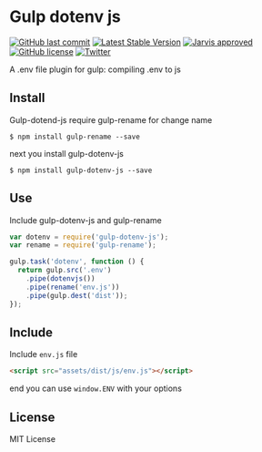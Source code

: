 Gulp dotenv js
===============
[![GitHub last commit](https://img.shields.io/github/last-commit/Silverkron/gulp-dotenv-js.svg?style=flat-square)](https://github.com/Silverkron/gulp-dotenv-js)
[![Latest Stable Version](https://img.shields.io/github/release/Silverkron/gulp-dotenv-js.svg?style=flat-square)](https://github.com/Silverkron/gulp-dotenv-js)
[![Jarvis approved](https://img.shields.io/badge/jarvis-approved-blue.svg?style=flat-square)](http://marvel-movies.wikia.com/wiki/J.A.R.V.I.S.)
[![GitHub license](https://img.shields.io/github/license/Silverkron/gulp-dotenv-js.svg?style=flat-square)](https://github.com/Silverkron/gulp-dotenv-js/blob/master/LICENSE)
[![Twitter](https://img.shields.io/twitter/url/https/github.com/Silverkron/gulp-dotenv-js.svg?style=social)](https://twitter.com/intent/tweet?text=Wow:&url=https%3A%2F%2Fgithub.com%2FSilverkron%2Fgulp-dotenv-js)


A .env file plugin for gulp:  compiling .env to js

Install
-------

Gulp-dotend-js require gulp-rename for change name
```
$ npm install gulp-rename --save
```
next you install gulp-dotenv-js

```
$ npm install gulp-dotenv-js --save
```

Use
-------

Include gulp-dotenv-js and gulp-rename
```js
var dotenv = require('gulp-dotenv-js');
var rename = require('gulp-rename');

gulp.task('dotenv', function () {
  return gulp.src('.env')
    .pipe(dotenvjs())
    .pipe(rename('env.js'))
    .pipe(gulp.dest('dist'));
});
```

Include
--------

Include `env.js` file
```html
<script src="assets/dist/js/env.js"></script>
```

end you can use `window.ENV` with your options

## License
MIT License